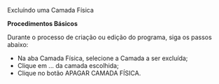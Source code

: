Excluíndo uma Camada Física

<b>Procedimentos Básicos</b>

 Durante o processo de criação ou edição do programa, siga os passos abaixo:

* Na aba Camada Física, selecione a Camada a ser excluída;
* Clique em ... da camada escolhida;
* Clique no botão APAGAR CAMADA FÍSICA.
